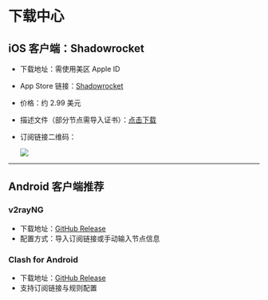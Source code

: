 # 下载中心

## iOS 客户端：Shadowrocket

- 下载地址：需使用美区 Apple ID
- App Store 链接：[Shadowrocket](https://apps.apple.com/us/app/shadowrocket/id932747118)
- 价格：约 2.99 美元
- 描述文件（部分节点需导入证书）：[点击下载](https://ssrocket.net/ios-profile)
- 订阅链接二维码：

  ![](https://ssrocket.net/qrcode-ios.png)

---

## Android 客户端推荐

### v2rayNG

- 下载地址：[GitHub Release](https://github.com/2dust/v2rayNG/releases)
- 配置方式：导入订阅链接或手动输入节点信息

### Clash for Android

- 下载地址：[GitHub Release](https://github.com/Kr328/ClashForAndroid/releases)
- 支持订阅链接与规则配置

